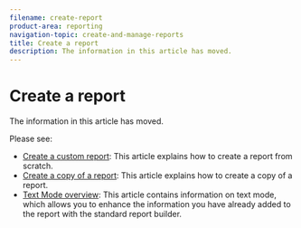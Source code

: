 ```yaml
---
filename: create-report
product-area: reporting
navigation-topic: create-and-manage-reports
title: Create a report
description: The information in this article has moved.
---
```


# Create a report

The information in this article has moved.

Please see:

* [Create a custom report](../../../reports-and-dashboards/reports/creating-and-managing-reports/create-custom-report.md): This article explains how to create a report from scratch.
* [Create a copy of a report](../../../reports-and-dashboards/reports/creating-and-managing-reports/create-copy-report.md): This article explains how to create a copy of a report.
* [Text Mode overview](../../../reports-and-dashboards/reports/text-mode/understand-text-mode.md): This article contains information on text mode, which allows you to enhance the information you have already added to the report with the standard report builder.

